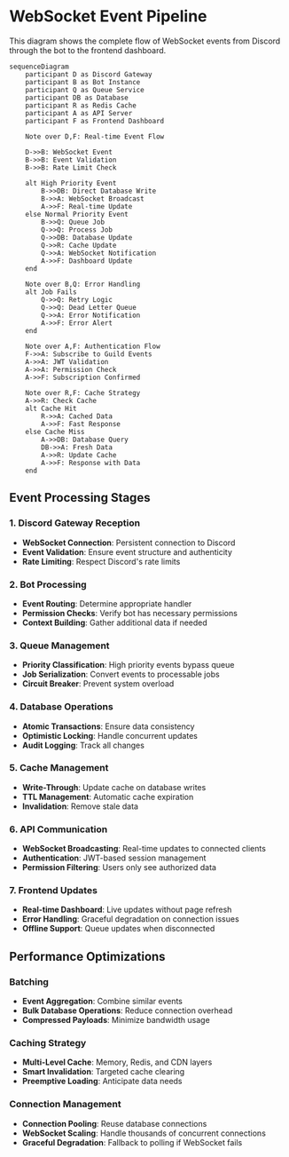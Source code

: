 # WebSocket Event Pipeline

This diagram shows the complete flow of WebSocket events from Discord through the bot to the frontend dashboard.

```mermaid
sequenceDiagram
    participant D as Discord Gateway
    participant B as Bot Instance
    participant Q as Queue Service
    participant DB as Database
    participant R as Redis Cache
    participant A as API Server
    participant F as Frontend Dashboard

    Note over D,F: Real-time Event Flow

    D->>B: WebSocket Event
    B->>B: Event Validation
    B->>B: Rate Limit Check

    alt High Priority Event
        B->>DB: Direct Database Write
        B->>A: WebSocket Broadcast
        A->>F: Real-time Update
    else Normal Priority Event
        B->>Q: Queue Job
        Q->>Q: Process Job
        Q->>DB: Database Update
        Q->>R: Cache Update
        Q->>A: WebSocket Notification
        A->>F: Dashboard Update
    end

    Note over B,Q: Error Handling
    alt Job Fails
        Q->>Q: Retry Logic
        Q->>Q: Dead Letter Queue
        Q->>A: Error Notification
        A->>F: Error Alert
    end

    Note over A,F: Authentication Flow
    F->>A: Subscribe to Guild Events
    A->>A: JWT Validation
    A->>A: Permission Check
    A->>F: Subscription Confirmed

    Note over R,F: Cache Strategy
    A->>R: Check Cache
    alt Cache Hit
        R->>A: Cached Data
        A->>F: Fast Response
    else Cache Miss
        A->>DB: Database Query
        DB->>A: Fresh Data
        A->>R: Update Cache
        A->>F: Response with Data
    end
```

## Event Processing Stages

### 1. Discord Gateway Reception

- **WebSocket Connection**: Persistent connection to Discord
- **Event Validation**: Ensure event structure and authenticity
- **Rate Limiting**: Respect Discord's rate limits

### 2. Bot Processing

- **Event Routing**: Determine appropriate handler
- **Permission Checks**: Verify bot has necessary permissions
- **Context Building**: Gather additional data if needed

### 3. Queue Management

- **Priority Classification**: High priority events bypass queue
- **Job Serialization**: Convert events to processable jobs
- **Circuit Breaker**: Prevent system overload

### 4. Database Operations

- **Atomic Transactions**: Ensure data consistency
- **Optimistic Locking**: Handle concurrent updates
- **Audit Logging**: Track all changes

### 5. Cache Management

- **Write-Through**: Update cache on database writes
- **TTL Management**: Automatic cache expiration
- **Invalidation**: Remove stale data

### 6. API Communication

- **WebSocket Broadcasting**: Real-time updates to connected clients
- **Authentication**: JWT-based session management
- **Permission Filtering**: Users only see authorized data

### 7. Frontend Updates

- **Real-time Dashboard**: Live updates without page refresh
- **Error Handling**: Graceful degradation on connection issues
- **Offline Support**: Queue updates when disconnected

## Performance Optimizations

### Batching

- **Event Aggregation**: Combine similar events
- **Bulk Database Operations**: Reduce connection overhead
- **Compressed Payloads**: Minimize bandwidth usage

### Caching Strategy

- **Multi-Level Cache**: Memory, Redis, and CDN layers
- **Smart Invalidation**: Targeted cache clearing
- **Preemptive Loading**: Anticipate data needs

### Connection Management

- **Connection Pooling**: Reuse database connections
- **WebSocket Scaling**: Handle thousands of concurrent connections
- **Graceful Degradation**: Fallback to polling if WebSocket fails
